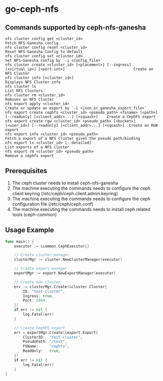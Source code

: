 # go-ceph-nfs

## Commands supported by ceph-nfs-ganesha

```
nfs cluster config get <cluster_id>                                                                                 Fetch NFS-Ganesha config
nfs cluster config reset <cluster_id>                                                                               Reset NFS-Ganesha Config to default
nfs cluster config set <cluster_id>                                                                                 Set NFS-Ganesha config by `-i <config_file>`
nfs cluster create <cluster_id> [<placement>] [--ingress] [<virtual_ip>] [<port:int>]                               Create an NFS Cluster
nfs cluster info [<cluster_id>]                                                                                     Displays NFS Cluster info
nfs cluster ls                                                                                                      List NFS Clusters
nfs cluster rm <cluster_id>                                                                                         Removes an NFS Cluster
nfs export apply <cluster_id>                                                                                       Create or update an export by `-i <json_or_ganesha_export_file>`
nfs export create cephfs <cluster_id> <pseudo_path> <fsname> [<path>] [--readonly] [<client_addr>...] [<squash>]    Create a CephFS export
nfs export create rgw <cluster_id> <pseudo_path> [<bucket>] [<user_id>] [--readonly] [<client_addr>...] [<squash>]  Create an RGW export
nfs export info <cluster_id> <pseudo_path>                                                                          Fetch a export of a NFS cluster given the pseudo path/binding
nfs export ls <cluster_id> [--detailed]                                                                             List exports of a NFS cluster
nfs export rm <cluster_id> <pseudo_path>                                                                            Remove a cephfs export
```

## Prerequisites
1. The ceph cluster needs to install ceph-nfs-ganesha
2. The machine executing the commands needs to configure the ceph client keyring (/etc/ceph/ceph.client.admin.keyring)
3. The machine executing the commands needs to configure the ceph configuration file (/etc/ceph/ceph.conf)
4. The machine executing the commands needs to install ceph related tools (ceph-common)

## Usage Example

```go
func main() {
    executor := &common.CephExecutor{}

    // Create cluster manager
    clusterMgr := cluster.NewClusterManager(executor)

    // Create export manager
    exportMgr := export.NewExportManager(executor)

    // Create new cluster
    err := clusterMgr.Create(&cluster.Cluster{
        ID: "test-cluster",
        Ingress: true,
        Port: 2049,
    })
    if err != nil {
        log.Fatal(err)
    }

    // Create CephFS export
    err = exportMgr.Create(&export.Export{
        ClusterID:  "test-cluster",
        PseudoPath: "/test",
        FSName:     "cephfs",
        ReadOnly:   true,
    })
    if err != nil {
        log.Fatal(err)
    }
}
